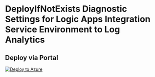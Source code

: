 # DeployIfNotExists Diagnostic Settings for Logic Apps Integration Service Environment to Log Analytics


## Deploy via Portal

[![Deploy to Azure](http://azuredeploy.net/deploybutton.png)](https://portal.azure.com/#blade/Microsoft_Azure_Policy/CreatePolicyDefinitionBlade/uri/https%3A%2F%2Fraw.githubusercontent.com%2Fsixtencyber%2FAzure-Policies%2Fmain%2FLog_Analytics%2F_Deploy_Based_On_Resource_Tag%2Flogicapps-ise-to-loganalytics-bytag%2Fdeploy-diagnostic-settings-logicapps-ise-to-loganalytics-bytag.json)

